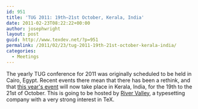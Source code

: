 ```yaml
---
id: 951
title: 'TUG 2011: 19th–21st October, Kerala, India'
date: 2011-02-23T08:22:22+00:00
author: josephwright
layout: post
guid: http://www.texdev.net/?p=951
permalink: /2011/02/23/tug-2011-19th-21st-october-kerala-india/
categories:
  - Meetings
---
```

The yearly TUG conference for 2011 was originally scheduled to be held in Cairo, Egypt. Recent events there mean that there has been a rethink, and that [this year's event](http://www.tug.org/tug2011/) will now take place in Kerala, India, for the 19th to the 21st of October. This is going to be hosted by [River Valley](http://river-valley.com/), a typesetting company with a very strong interest in TeX.
